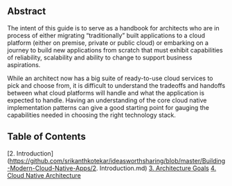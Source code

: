 ## Abstract

The intent of this guide is to serve as a handbook for architects who are in process of either migrating “traditionally” built applications to a cloud platform (either on premise, private or public cloud) or embarking on a journey to build new applications from scratch that must exhibit capabilities of reliability, scalability and ability to change to support business aspirations. 

While an architect now has a big suite of ready-to-use cloud services to pick and choose from, it is difficult to understand the tradeoffs and handoffs between what cloud platforms will handle and what the application is expected to handle. Having an understanding of the core cloud native implementation patterns can give a good starting point for gauging the capabilities needed in choosing the right technology stack.  

## Table of Contents
[2. Introduction](https://github.com/srikanthkotekar/ideasworthsharing/blob/master/Building-Modern-Cloud-Native-Apps/2. Introduction.md)
[3. Architecture Goals](https://github.com/srikanthkotekar/ideasworthsharing/blob/master/Building-Modern-Cloud-Native-Apps/3.%20Architecture%20Goals%20(Key%20Drivers).md)
[4. Cloud Native Architecture](https://github.com/srikanthkotekar/ideasworthsharing/blob/master/Building-Modern-Cloud-Native-Apps/4.%20Cloud%20Native%20Architecture%20(Key%20Principles).md)


